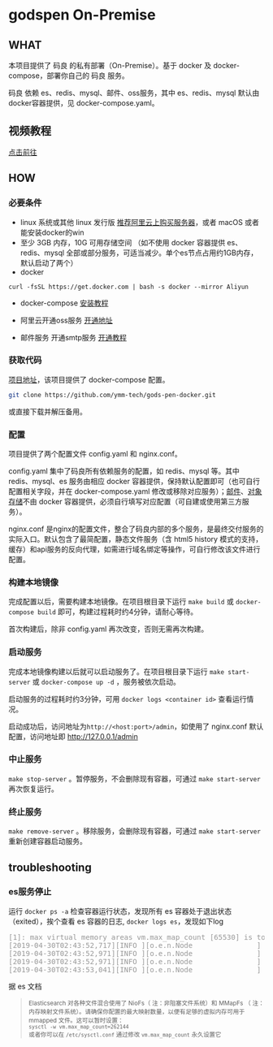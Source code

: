 # godspen On-Premise

## WHAT

本项目提供了 码良 的私有部署（On-Premise）。基于 docker 及 docker-compose，部署你自己的 码良 服务。

码良 依赖 es、redis、mysql、邮件、oss服务，其中 es、redis、mysql 默认由docker容器提供，见 docker-compose.yaml。

## 视频教程
[点击前往](https://www.bilibili.com/video/av82434809/)

## HOW

### 必要条件

- linux 系统或其他 linux 发行版 [推荐阿里云上购买服务器](https://www.aliyun.com/product/ecs?aly_as=P6zVCnft&source=5176.11533457&userCode=5m3njzh3&type=copy)，或者 macOS 或者能安装docker的win
- 至少 3GB 内存，10G 可用存储空间 （如不使用 docker 容器提供 es、redis、mysql 全部或部分服务，可适当减少。单个es节点占用约1GB内存，默认启动了两个）
- docker  
```
curl -fsSL https://get.docker.com | bash -s docker --mirror Aliyun
```
- docker-compose [安装教程](https://docs.docker.com/compose/install/)

- 阿里云开通oss服务 [开通地址](https://www.aliyun.com/product/oss?spm=5176.12825654.eofdhaal5.87.ba052c4a8HQU3D&aly_as=ge-cEkgv&userCode=5m3njzh3)

- 邮件服务 开通smtp服务 [开通教程](https://jingyan.baidu.com/article/6079ad0eb14aaa28fe86db5a.html)

### 获取代码

[项目地址](https://github.com/ymm-tech/gods-pen-docker)，该项目提供了 docker-compose 配置。

```bash
git clone https://github.com/ymm-tech/gods-pen-docker.git
```
或直接下载并解压备用。

### 配置

项目提供了两个配置文件 config.yaml 和 nginx.conf。

config.yaml 集中了码良所有依赖服务的配置，如 redis、mysql 等。其中 redis、mysql、es 服务由相应 docker 容器提供，保持默认配置即可（也可自行配置相关字段，并在 docker-compose.yaml 修改或移除对应服务）；[邮件](https://jingyan.baidu.com/article/6079ad0eb14aaa28fe86db5a.html)、[对象存储](https://www.aliyun.com/product/oss?spm=5176.12825654.eofdhaal5.87.ba052c4a8HQU3D&aly_as=ge-cEkgv&userCode=5m3njzh3)不由 docker 容器提供，必须自行填写对应配置（可自建或使用第三方服务）。

nginx.conf 是nginx的配置文件，整合了码良内部的多个服务，是最终交付服务的实际入口。默认包含了最简配置，静态文件服务（含 html5 history 模式的支持，缓存）和api服务的反向代理，如需进行域名绑定等操作，可自行修改该文件进行配置。

### 构建本地镜像

完成配置以后，需要构建本地镜像。在项目根目录下运行 `make build` 或 `docker-compose build` 即可，构建过程耗时约4分钟，请耐心等待。

首次构建后，除非 config.yaml 再次改变，否则无需再次构建。


### 启动服务

完成本地镜像构建以后就可以启动服务了。在项目根目录下运行 `make start-server` 或 `docker-compose up -d` ，服务被依次启动。

启动服务的过程耗时约3分钟，可用 `docker logs <container id>` 查看运行情况。

启动成功后，访问地址为`http://<host:port>/admin`，如使用了 nginx.conf 默认配置，访问地址即 http://127.0.0.1/admin

### 中止服务

`make stop-server` 。暂停服务，不会删除现有容器，可通过 `make start-server` 再次恢复运行。

### 终止服务

`make remove-server` 。移除服务，会删除现有容器，可通过 `make start-server` 重新创建容器启动服务。

## troubleshooting

### es服务停止

运行 `docker ps -a` 检查容器运行状态，发现所有 es 容器处于退出状态（exited），挨个查看 es 容器的日志, `docker logs es`，发现如下log

<pre style='color: #999;'>
[1]: max virtual memory areas vm.max_map_count [65530] is too low, increase to at least [262144]
[2019-04-30T02:43:52,717][INFO ][o.e.n.Node               ] [gKecOlD] stopping ...
[2019-04-30T02:43:52,971][INFO ][o.e.n.Node               ] [gKecOlD] stopped
[2019-04-30T02:43:52,971][INFO ][o.e.n.Node               ] [gKecOlD] closing ...
[2019-04-30T02:43:53,041][INFO ][o.e.n.Node               ] [gKecOlD] closed
</pre>

据 es 文档

> <small>Elasticsearch 对各种文件混合使用了 NioFs（ 注：非阻塞文件系统）和 MMapFs （ 注：内存映射文件系统）。请确保你配置的最大映射数量，以便有足够的虚拟内存可用于 mmapped 文件。这可以暂时设置：   
`sysctl -w vm.max_map_count=262144`   
或者你可以在 `/etc/sysctl.conf` 通过修改 `vm.max_map_count` 永久设置它</small>